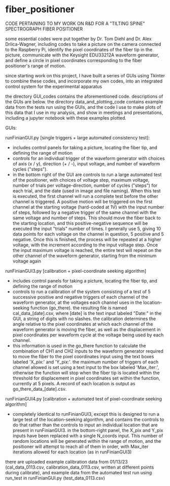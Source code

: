 # fiber_positioner
CODE PERTAINING TO MY WORK ON R&D FOR A "TILTING SPINE" SPECTROGRAPH FIBER POSITIONER

some essential codes were put together by Dr. Tom Diehl and Dr. Alex Drlica-Wagner, including codes to take a picture on the camera connected to the Raspberry Pi, identify the pixel coordinates of the fiber tip in the picture, communicate with the Keysight EDU33212A waveform generator, and define a circle in pixel coordinates corresponding to the fiber positioner's range of motion.

since starting work on this project, I have built a series of GUIs using Tkinter to combine these codes, and incorporate my own codes, into an integrated control system for the experimental apparatus

the directory GUI_codes contains the aforementioned code. descriptions of the GUIs are below. the directory data_and_plotting_code contains example data from the tests run using the GUIs, and the code I use to make plots of this data that I use in my analysis, and show in meetings and presentations, including a jupyter notebook with these examples plotted.

GUIs:

runFinianGUI.py [single triggers + large automated consistency test]:
- includes control panels for taking a picture, locating the fiber tip, and defining the range of motion
- controls for an individual trigger of the waveform generator with choices of axis (x / y), direction (+ / -), input voltage, and number of waveform cycles ("steps"). 
- in the bottom right of the GUI are controls to run a large automated test of the positioner, with choices of voltage step, maximum voltage, number of trials per voltage-direction, number of cycles ("steps") for each trial, and the date (used in image and file naming). When this test is executed, the first channel will run a complete test before the other channel is triggered. A positive motion will be triggered on the first channel at the starting voltage (hard-coded at 1V) with the input number of steps, followed by a negative trigger of the same channel with the same voltage and number of steps. This should move the fiber back to the starting location, and this positive-negative sequence will be executed the input "trials" number of times. I generally use 5, giving 10 data points for each voltage on the channel in question, 5 positive and 5 negative. Once this is finished, the process will be repeated at a higher voltage, with the increment according to the input voltage step. Once the input maximum voltage is reached, the entire test will repeat on the other channel of the waveform generator, starting from the minimum voltage again

runFinianGUI3.py [calibration + pixel-coordinate seeking algorithm]
- includes control panels for taking a picture, locating the fiber tip, and defining the range of motion
- controls to run a calibration of the system consisting of a test of 5 successive positive and negative triggers of each channel of the waveform generator, at the voltages each channel uses in the location-seeking function (go_there). the resulting file is named cal_data_[date].csv, where [date] is the text input labeled "Date:" in the GUI, a string of digits with no slashes. the calibration determines the angle relative to the pixel coordinates at which each channel of the waveform generator is moving the fiber, as well as the displacement in pixel coordinates per waveform cycle at the voltage being used by each channel. 
- this information is used in the go_there function to calculate the combination of CH1 and CH2 inputs to the waveform generator required to move the fiber to the pixel coordinates input using the text boxes labeled 'X_pix:' and 'Y_pix:'. the maximum number of triggers of each channel allowed is set using a text input to the box labeled 'Max_iter:', otherwise the function will stop when the fiber tip is located within the threshold for displacement in pixel coordinates set within the function, currently at 5 pixels. A record of each location is output as go_there_data_[date].csv.

runFinianGUI4.py [calibration + automated test of pixel-coordinate seeking algorithm]
- completely identical to runFinianGUI3, except this is designed to run a large test of the location-seeking algorithm, and contains the controls to do that rather than the controls to input an individual location that are present in runFinianGUI3. in the bottom-right panel, the X_pix and Y_pix inputs have been replaced with a single N_coords input. This number of random locations will be generated within the range of motion, and the positioner will attempt to reach all of them in order, with Max_iter iterations allowed for each location (as in runFinianGUI3)


there are uploaded example calibration data from 01/13/23 (cal_data_0113.csv, calibration_data_0113.csv, written at different points during calibrate), and example data from the automated test run using run_test in runFinianGUI.py (test_data_0113.csv)
